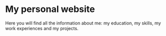 # My personal website
Here you will find all the information about me: my education, my skills, my work experiences and my projects.
